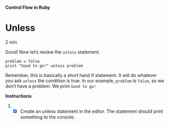 **Control Flow in Ruby**

# Unless

2 min

Good! Now let’s review the ```unless``` statement.

```
problem = false
print "Good to go!" unless problem
```


Remember, this is basically a short hand if statement. It will do whatever you ask ```unless``` the condition is true. In our example, ```problem``` is ```false```, so we don’t have a problem. We print ```Good to go!```

**Instructions**

1.
    - [x] Create an unless statement in the editor. The statement should print something to the console.
